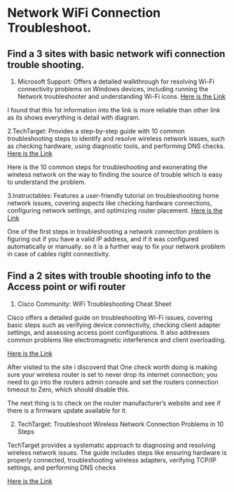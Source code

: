 # Network WiFi Connection Troubleshoot.
## Find a  3  sites with basic network wifi connection  trouble shooting.

1. Microsoft Support: Offers a detailed walkthrough for resolving Wi-Fi connectivity problems on Windows devices, including running the Network troubleshooter and understanding Wi-Fi icons.
[Here is the Link](https://support.microsoft.com/en-us/windows/fix-wi-fi-connection-issues-in-windows-9424a1f7-6a3b-65a6-4d78-7f07eee84d2c?utm_source=chatgpt.com)

 I found that this 1st  information into the link is more reliable than other link as its shows everything is detail with diagram.

2.TechTarget: Provides a step-by-step guide with 10 common troubleshooting steps to identify and resolve wireless network issues, such as checking hardware, using diagnostic tools, and performing DNS checks. 
[Here is the Link](https://www.techtarget.com/searchnetworking/tip/Wireless-network-troubleshooting-Connectivity?utm_source=chatgpt.com)

 Here is the  10 common steps for troubleshooting and exonerating the wireless network on the way to finding the source of trouble which is easy to understand the problem.



3.Instructables: Features a user-friendly tutorial on troubleshooting home network issues, covering aspects like checking hardware connections, configuring network settings, and optimizing router placement. 
[Here is the Link](https://www.instructables.com/How-to-troubleshoot-your-home-network/?utm_source=chatgpt.com)

One of the first steps in troubleshooting a network connection problem is figuring out if you have a valid IP address, and if it was configured automatically or manually. so it is a further way to fix your network problem in case of cables right connectivity.




## Find a 2 sites with trouble shooting info to the Access point or wifi router

1. Cisco Community: WiFi Troubleshooting Cheat Sheet

Cisco offers a detailed guide on troubleshooting Wi-Fi issues, covering basic steps such as verifying device connectivity, checking client adapter settings, and assessing access point configurations. It also addresses common problems like electromagnetic interference and client overloading.

[Here is the Link](https://community.cisco.com/t5/wireless-mobility-knowledge-base/wifi-troubleshooting-cheat-sheet/ta-p/3108889?utm_source=chatgpt.com)

After visited to the site i discoverd that One check worth doing is making sure your wireless router is set to never drop its internet connection; you need to go into the routers admin console and set the routers connection timeout to Zero, which should disable this.

The next thing is to check on the router manufacturer’s website and see if there is a firmware update available for it.




2. TechTarget: Troubleshoot Wireless Network Connection Problems in 10 Steps

TechTarget provides a systematic approach to diagnosing and resolving wireless network issues. The guide includes steps like ensuring hardware is properly connected, troubleshooting wireless adapters, verifying TCP/IP settings, and performing DNS checks

 [Here is the Link](https://www.techtarget.com/searchnetworking/tip/Wireless-network-troubleshooting-Connectivity?utm_source=chatgpt.com)
 



